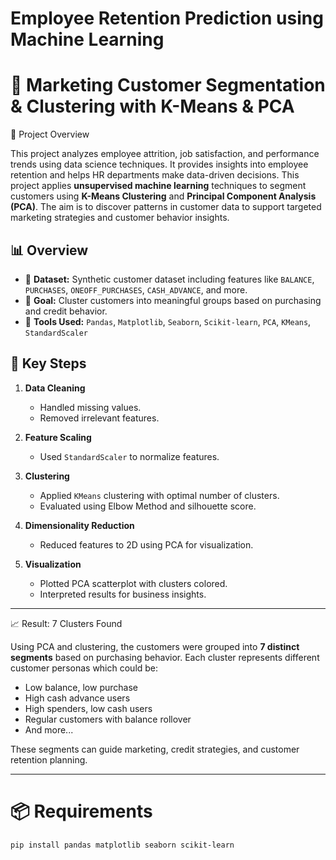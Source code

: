 # Employee Retention Prediction using Machine Learning

# 🧠 Marketing Customer Segmentation & Clustering with K-Means & PCA

📌 Project Overview

This project analyzes employee attrition, job satisfaction, and performance trends using data science techniques. It provides insights into employee retention and helps HR departments make data-driven decisions.
This project applies **unsupervised machine learning** techniques to segment customers using **K-Means Clustering** and **Principal Component Analysis (PCA)**. The aim is to discover patterns in customer data to support targeted marketing strategies and customer behavior insights.

## 📊 Overview

- 📁 **Dataset:** Synthetic customer dataset including features like `BALANCE`, `PURCHASES`, `ONEOFF_PURCHASES`, `CASH_ADVANCE`, and more.
- 📌 **Goal:** Cluster customers into meaningful groups based on purchasing and credit behavior.
- 🚀 **Tools Used:** `Pandas`, `Matplotlib`, `Seaborn`, `Scikit-learn`, `PCA`, `KMeans`, `StandardScaler`

## 🧩 Key Steps

1. **Data Cleaning**
   - Handled missing values.
   - Removed irrelevant features.

2. **Feature Scaling**
   - Used `StandardScaler` to normalize features.

3. **Clustering**
   - Applied `KMeans` clustering with optimal number of clusters.
   - Evaluated using Elbow Method and silhouette score.

4. **Dimensionality Reduction**
   - Reduced features to 2D using PCA for visualization.

5. **Visualization**
   - Plotted PCA scatterplot with clusters colored.
   - Interpreted results for business insights.

---

📈 Result: 7 Clusters Found

Using PCA and clustering, the customers were grouped into **7 distinct segments** based on purchasing behavior. Each cluster represents different customer personas which could be:

- Low balance, low purchase
- High cash advance users
- High spenders, low cash users
- Regular customers with balance rollover
- And more...

These segments can guide marketing, credit strategies, and customer retention planning.

---

# 📦 Requirements

```bash
pip install pandas matplotlib seaborn scikit-learn
